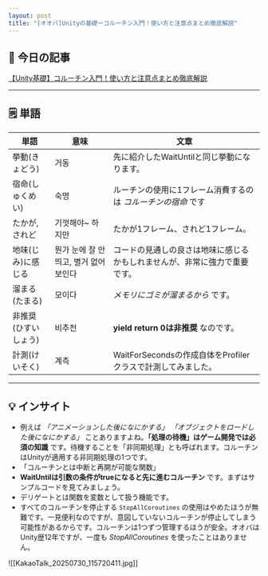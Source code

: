 ```yaml
---
layout: post
title: "[オオバ]Unityの基礎ーコルーチン入門！使い方と注意点まとめ徹底解説"
---
```


## 📖 今日の記事  
[【Unity基礎】コルーチン入門！使い方と注意点まとめ徹底解説](https://shibuya24.info/entry/unity-coroutine)

---

## 🗒️ 単語

| 単語          | 意味                      | 文章                                        |
| ----------- | ----------------------- | ----------------------------------------- |
| 挙動(きょどう)    | 거동                      | 先に紹介したWaitUntilと同じ挙動になります。                |
| 宿命(しゅくめい)   | 숙명                      | ルーチンの使用に1フレーム消費するのは _コルーチンの宿命_ です         |
| たかが, されど    | 기껏해야~ 하지만               | たかが1フレーム、されど1フレーム。                        |
| 地味(じみ)に感じる  | 뭔가 눈에 잘 안 띄고, 별거 없어 보인다 | コードの見通しの良さは地味に感じるかもしれませんが、非常に強力で重要です。     |
| 溜まる(たまる)    | 모이다                     | _メモリにゴミが溜まるから_ です。                        |
| 非推奨(ひすいしょう) | 비추천                     | **yield return 0は非推奨** なのです。              |
| 計測(けいそく)    | 계측                      | WaitForSecondsの作成自体をProfilerクラスで計測してみました。 |


---

## 💡 インサイト

- 例えば _「アニメーションした後になにかする」_ _「オブジェクトをロードした後になにかする」_ ことありますよね。**「処理の待機」はゲーム開発では必須の知識** です。待機することを「非同期処理」とも呼ばれます。コルーチンはUnityが適用する非同期処理の1つです。
- 「コルーチンとは中断と再開が可能な関数」
- **WaitUntilは引数の条件がtrueになると先に進むコルーチン** です。まずはサンプルコードを見てみましょう。
- デリゲートとは関数を変数として扱う機能です。
- すべてのコルーチンを停止する `StopAllCoroutines` の使用はやめたほうが無難です。一見便利なのですが、意図していないコルーチンが停止してしまう可能性があるからです。コルーチンは1つずつ管理するほうが安全。オオバはUnity歴12年ですが、一度も _StopAllCoroutines_ を使ったことはありません。

![[KakaoTalk_20250730_115720411.jpg]]
